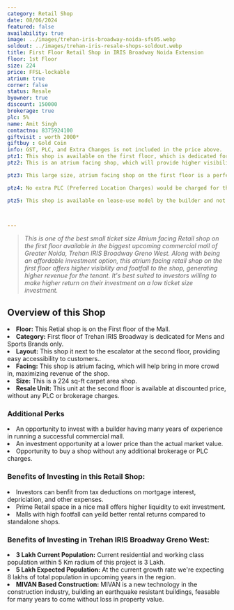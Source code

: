 ```yaml
---
category: Retail Shop
date: 08/06/2024
featured: false
availability: true
image: ../images/trehan-iris-broadway-noida-sfs05.webp
soldout: ../images/trehan-iris-resale-shops-soldout.webp
title: First Floor Retail Shop in IRIS Broadway Noida Extension
floor: 1st Floor
size: 224
price: FFSL-lockable
atrium: true
corner: false
status: Resale
byowner: true
discount: 150000
brokerage: true
plc: 5%
name: Amit Singh
contactno: 8375924100
giftvisit : worth 2000*
giftbuy : Gold Coin
info: GST, PLC, and Extra Changes is not included in the price above.
ptz1: This shop is available on the first floor, which is dedicated for Mens and Sports retail shops only.
ptz2: This is an atrium facing shop, which will provide higher visibility and footfall. Therefore, a rental yield for this shops can be expected.

ptz3: This large size, atrium facing shop on the first floor is a perfect match for an established mens and sports brand. Trehan already has tied up with multiple such brand for renting shops upon opening.

ptz4: No extra PLC (Preferred Location Charges) would be charged for this shop even though the shop is atrium facing and right beside the escalators.

ptz5: This shop is available on lease-use model by the builder and not for personal use.



---
```



> _This is one of the best small ticket size Atrium facing Retail shop on the first floor available in the biggest upcoming commercial mall of Greater Noida, Trehan IRIS Broadway Greno West. Along with being an affordable investment option, this atrium facing retail shop on the first floor offers higher visibility and footfall to the shop, generating higher revenue for the tenant. It's best suited to investors willing to make higher return on their investment on a low ticket size investment._

## Overview of this Shop
<li> <b>Floor:</b> This Retial shop is on the First floor of the Mall.
<li> <b>Category:</b> First floor of Trehan IRIS Broadway is dedicated for Mens and Sports Brands only.
<li> <b>Layout:</b> This shop it next to the escalator at the second floor, providing easy accessibility to customers..
<li> <b>Facing:</b> This shop is atrium facing, which will help bring in more crowd in, maximizing revenue of the shop.
<li> <b>Size:</b> This is a 224 sq-ft carpet area shop.
<li> <b>Resale Unit:</b> This unit at the second floor is available at discounted price, without any PLC or brokerage charges.

### Additional Perks
<li> An opportunity to invest with a builder having many years of experience in running a successful commercial mall.
<li> An investment opportunity at a lower price than the actual market value.
<li> Opportunity to buy a shop without any additional brokerage or PLC charges.

### Benefits of Investing in this Retail Shop:
<li> Investors can benfit from tax deductions on mortgage interest, depriciation, and other expenses.
<li> Prime Retail space in a nice mall offers higher liquidity to exit investment.
<li> Malls with high footfall can yeild better rental returns compared to standalone shops.

### Benefits of Investing in Trehan IRIS Broadway Greno West:
<li> <b>3 Lakh Current Population:</b> Current residential and working class population within 5 Km radium of this project is 3 Lakh.
<li> <b>5 Lakh Expected Population:</b> At the current growth rate we're expecting 8 lakhs of total population in upcoming years in the region.
<li> <b>MIVAN Based Construction:</b> MIVAN is a new technology in the construction industry, building an earthquake resistant buildings, feasable for many years to come without loss in property value.